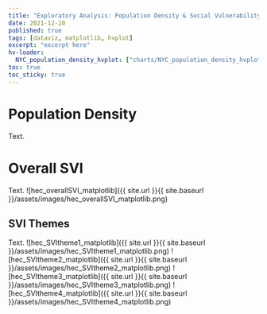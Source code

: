 ```yaml
---
title: "Exploratory Analysis: Population Density & Social Vulnerability"
date: 2021-12-20
published: true
tags: [dataviz, matplotlib, hvplot]
excerpt: "excerpt here"
hv-loader:
  NYC_population_density_hvplot: ["charts/NYC_population_density_hvplot.html", "800", "800"] # second argument is the height
toc: true
toc_sticky: true
---
```


# Population Density
Text.
<div id="NYC_population_density_hvplot"></div>

# Overall SVI
Text.
![hec_overallSVI_matplotlib]({{ site.url }}{{ site.baseurl }}/assets/images/hec_overallSVI_matplotlib.png)

## SVI Themes

Text.
![hec_SVItheme1_matplotlib]({{ site.url }}{{ site.baseurl }}/assets/images/hec_SVItheme1_matplotlib.png)
![hec_SVItheme2_matplotlib]({{ site.url }}{{ site.baseurl }}/assets/images/hec_SVItheme2_matplotlib.png)
![hec_SVItheme3_matplotlib]({{ site.url }}{{ site.baseurl }}/assets/images/hec_SVItheme3_matplotlib.png)
![hec_SVItheme4_matplotlib]({{ site.url }}{{ site.baseurl }}/assets/images/hec_SVItheme4_matplotlib.png)

